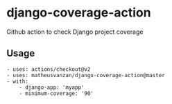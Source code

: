 # django-coverage-action
Github action to check Django project coverage


## Usage

```
- uses: actions/checkout@v2
- uses: matheusvanzan/django-coverage-action@master
- with:
    - django-app: 'myapp'
    - minimum-coverage: '90'
```